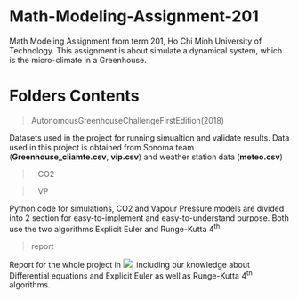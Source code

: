 # Math-Modeling-Assignment-201
 Math Modeling Assignment from term 201, Ho Chi Minh University of Technology. This assignment is about simulate a dynamical system, which is the micro-climate in a Greenhouse.

# Folders Contents
 >AutonomousGreenhouseChallengeFirstEdition(2018)
 
 Datasets used in the project for running simualtion and validate results.
 Data used in this project is obtained from Sonoma team (**Greenhouse_cliamte.csv**, **vip.csv**) and weather station data (**meteo.csv**)
 
 
 > &nbsp;&nbsp; CO2
 
 > &nbsp;&nbsp; VP
 
 Python code for simulations, CO2 and Vapour Pressure models are divided into 2 section for easy-to-implement and easy-to-understand purpose. Both use the two algorithms Explicit Euler and Runge-Kutta 4<sup>th</sup>

>report 

Report for the whole project in <img src="https://latex.codecogs.com/svg.latex?%5CLaTeX" />, including our knowledge about Differential equations and Explicit Euler as well as Runge-Kutta 4<sup>th</sup> algorithms.


